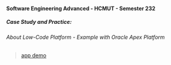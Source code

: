 #### Software Engineering Advanced - HCMUT - Semester 232
##### Case Study and Practice:

###### About Low-Code Platform - Example with Oracle Apex Platform

> [app demo](https://apex.oracle.com/pls/apex/r/trungusingoracleapex/world-population)